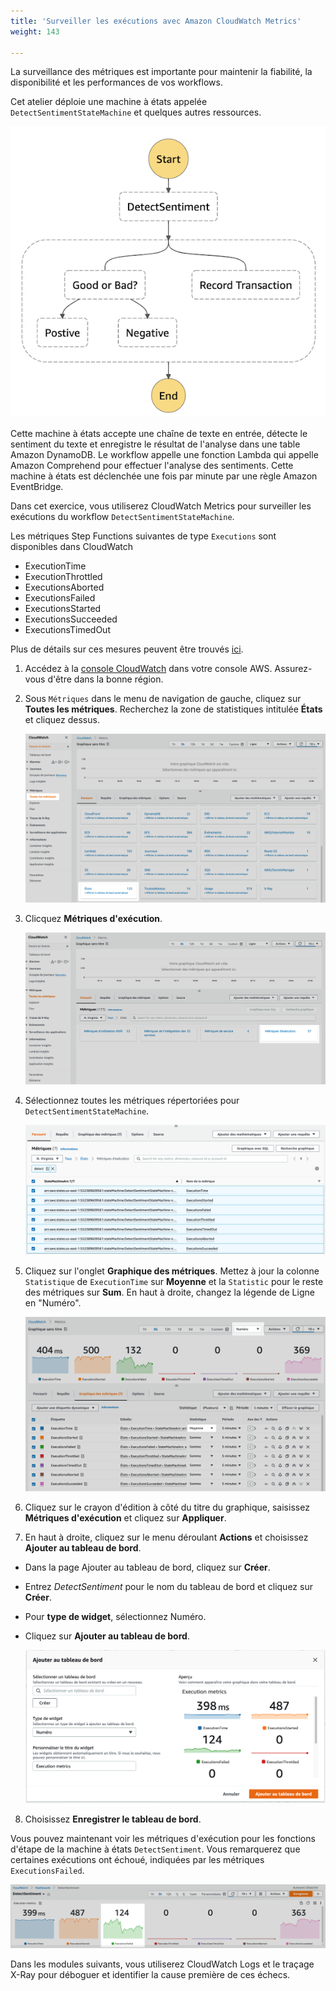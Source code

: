 ```yaml
---
title: 'Surveiller les exécutions avec Amazon CloudWatch Metrics'
weight: 143

---
```


La surveillance des métriques est importante pour maintenir la fiabilité, la disponibilité et les performances de vos workflows.

Cet atelier déploie une machine à états appelée `DetectSentimentStateMachine` et quelques autres ressources.

   ![DetectSentiment State Machine](/static/img/module-12/state-machine.png)

Cette machine à états accepte une chaîne de texte en entrée, détecte le sentiment du texte et enregistre le résultat de l'analyse dans une table Amazon DynamoDB. Le workflow appelle une fonction Lambda qui appelle Amazon Comprehend pour effectuer l'analyse des sentiments. Cette machine à états est déclenchée une fois par minute par une règle Amazon EventBridge.

Dans cet exercice, vous utiliserez CloudWatch Metrics pour surveiller les exécutions du workflow `DetectSentimentStateMachine`.

Les métriques Step Functions suivantes de type `Executions` sont disponibles dans CloudWatch 
- ExecutionTime	
- ExecutionThrottled
- ExecutionsAborted	
- ExecutionsFailed	
- ExecutionsStarted	
- ExecutionsSucceeded	
- ExecutionsTimedOut

Plus de détails sur ces mesures peuvent être trouvés [ici](https://docs.aws.amazon.com/step-functions/latest/dg/procedure-cw-metrics.html#cloudwatch-step-functions-execution-metrics).

1. Accédez à la [console CloudWatch](https://console.aws.amazon.com/cloudwatch/home) dans votre console AWS. Assurez-vous d'être dans la bonne région.

2. Sous `Métriques` dans le menu de navigation de gauche, cliquez sur **Toutes les métriques**. Recherchez la zone de statistiques intitulée **États** et cliquez dessus.

   ![CW All Metrics States](/static/img-fr/module-12/cw-all-metrics-states.png)

3. Clicquez **Métriques d'exécution**.

   ![Métriques d'exécution](/static/img-fr/module-12/cw-states-execution-metrics.png)

4. Sélectionnez toutes les métriques répertoriées pour `DetectSentimentStateMachine`.

   ![DetectSentiment Metrics](/static/img-fr/module-12/cw-detect-sentiment-metrics.png)

5. Cliquez sur l'onglet **Graphique des métriques**. Mettez à jour la colonne `Statistique` de `ExecutionTime` sur **Moyenne** et la `Statistic` pour le reste des métriques sur **Sum**. En haut à droite, changez la légende de Ligne en "Numéro".

   ![Sum and Average](/static/img-fr/module-12/cw-metrics-sum-avg.png)

6. Cliquez sur le crayon d'édition à côté du titre du graphique, saisissez **Métriques d'exécution** et cliquez sur **Appliquer**.

7. En haut à droite, cliquez sur le menu déroulant **Actions** et choisissez **Ajouter au tableau de bord**.

- Dans la page Ajouter au tableau de bord, cliquez sur **Créer**.
- Entrez *DetectSentiment* pour le nom du tableau de bord et cliquez sur **Créer**.
- Pour **type de widget**, sélectionnez Numéro.
- Cliquez sur **Ajouter au tableau de bord**.

   ![CW Metrics](/static/img-fr/module-12/cw-add-dashboard.png)

8. Choisissez **Enregistrer le tableau de bord**.

Vous pouvez maintenant voir les métriques d'exécution pour les fonctions d'étape de la machine à états `DetectSentiment`. Vous remarquerez que certaines exécutions ont échoué, indiquées par les métriques `ExecutionsFailed`.

   ![Dashboard Metrics](/static/img-fr/module-12/cw-dashboard.png)

Dans les modules suivants, vous utiliserez CloudWatch Logs et le traçage X-Ray pour déboguer et identifier la cause première de ces échecs.